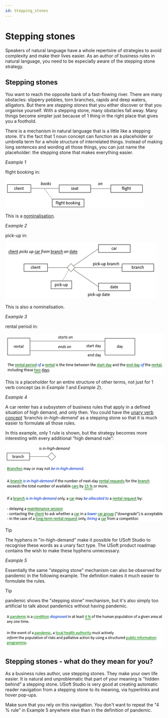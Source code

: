```yaml
---
id: Stepping_stones
---
```


# Stepping stones

Speakers of natural language have a whole repertoire of strategies to avoid complexity and make their lives easier. As an author of business rules in natural language, you need to be especially aware of the stepping stone strategy.

## Stepping stones

You want to reach the opposite bank of a fast-flowing river. There are many obstacles: slippery pebbles, torn branches, rapids and deep waters, alligators. But there are *stepping stones* that you either discover or that you organise yourself. With a stepping stone, many obstacles fall away. Many things become simpler just because of 1 thing in the right place that gives you a foothold.

There is a mechanism in natural language that is a little like a stepping stone. It's the fact that 1 noun concept can function as a placeholder or umbrella term for a whole structure of interrelated things. Instead of making long sentences and wording all those things, you can just name the placeholder: the stepping stone that makes everything easier.

*Example 1*

flight booking in:

![](./assets/7f03a2ee-f3b8-4147-a63c-b2d33f97760e.png)

This is a [nominalisation](/docs/Business%20rules/Vocabulary%20concepts/Nominalisations.md).

*Example 2*

pick-up in:

![](./assets/620cc508-1f94-4a55-a8d5-37b10677f4c5.png)

This is also a nominalisation.

*Example 3*

rental period in:

![](./assets/8f853d6d-37d5-4af2-ab3a-e23e6b733c09.png)

This is a placeholder for an entire structure of other terms, not just for 1 verb concept (as in *Example 1* and *Example 2*).

*Example 4*

A car renter has a subsystem of business rules that apply in a defined situation of high demand, and only then. You could have the [unary verb concept](/docs/Business%20rules/Vocabulary%20concepts/Unary%20verb%20concepts.md) ‘branch*is in-high-demand*’ as a stepping stone so that it is much easier to formulate all those rules.

In this example, only 1 rule is shown, but the strategy becomes more interesting with every additional “high demand rule”:

![](./assets/4cc07752-92b7-43f6-b1d9-f93ba56b3791.png)

> [!TIP]
> The hyphens in "in-high-demand” make it possible for USoft Studio to recognise these words as a unary fact type. The USoft product roadmap contains the wish to make these hyphens unnecessary.

*Example 5*

Essentially the same "stepping stone” mechanism can also be observed for pandemic in the following example. The definition makes it much easier to formulate the rules.

> [!TIP]
> pandemic shows the "stepping stone” mechanism, but it's also simply too artificial to talk about pandemics without having pandemic.

![](./assets/22e5e913-df5c-437f-89b3-cddd52a049ac.png)

## Stepping stones - what do they mean for you?

As a business rules author, use stepping stones. They make your own life easier. It is natural and unproblematic that part of your meaning is "hidden behind” a stepping stone. USoft Studio is very good at creating automatic reader navigation from a stepping stone to its meaning, via hyperlinks and hover pop-ups.

Make sure that you rely on this navigation. You don't want to repeat the "4 % rule” in Example 5 anywhere else than in the definition of pandemic.